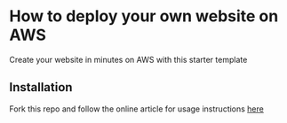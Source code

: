 # How to deploy your own website on AWS

Create your website in minutes on AWS with this starter template

## Installation

Fork this repo and follow the online article for usage instructions [here](https://rolfstreefkerk.com/posts/how-to-deploy-your-own-website-on-aws) 
